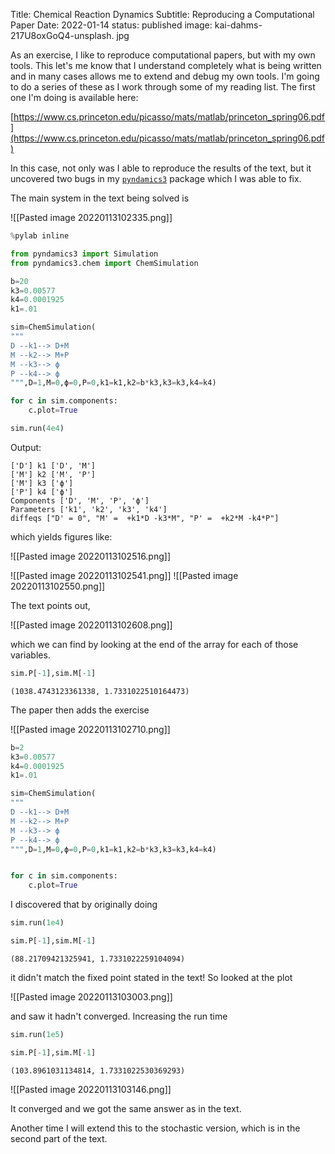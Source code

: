 Title: Chemical Reaction Dynamics 
Subtitle: Reproducing a Computational Paper
Date: 2022-01-14
status: published
image: kai-dahms-217U8oxGoQ4-unsplash. jpg

As an exercise, I like to reproduce computational papers, but with my own tools.  This let's me know that I understand completely what is being  written and in many cases allows me to extend and debug my own tools.  I'm going to do a series of these as I work through some of my reading list.  The first one I'm doing is available here:

 [https://www.cs.princeton.edu/picasso/mats/matlab/princeton_spring06.pdf](https://www.cs.princeton.edu/picasso/mats/matlab/princeton_spring06.pdf)

In this case, not only was I able to reproduce the results of the text, but it uncovered two bugs in my [`pyndamics3`](https://bblais.github.io/pyndamics3/) package which I was able to fix.  

The main system in the text being solved is

![[Pasted image 20220113102335.png]]

```python
%pylab inline

from pyndamics3 import Simulation
from pyndamics3.chem import ChemSimulation

b=20
k3=0.00577
k4=0.0001925
k1=.01

sim=ChemSimulation(
"""
D --k1--> D+M
M --k2--> M+P
M --k3--> ϕ
P --k4--> ϕ
""",D=1,M=0,ϕ=0,P=0,k1=k1,k2=b*k3,k3=k3,k4=k4)

for c in sim.components:
    c.plot=True

sim.run(4e4)

```


Output:

	['D'] k1 ['D', 'M']
	['M'] k2 ['M', 'P']
	['M'] k3 ['ϕ']
	['P'] k4 ['ϕ']
	Components ['D', 'M', 'P', 'ϕ']
	Parameters ['k1', 'k2', 'k3', 'k4']
	diffeqs ["D' = 0", "M' =  +k1*D -k3*M", "P' =  +k2*M -k4*P"]


which yields figures like:

![[Pasted image 20220113102516.png]]

![[Pasted image 20220113102541.png]]
![[Pasted image 20220113102550.png]]

The text points out,

![[Pasted image 20220113102608.png]]

which we can find by looking at the end of the array for each of those variables.

```python
sim.P[-1],sim.M[-1]
```

	(1038.4743123361338, 1.7331022510164473)

The paper then adds the exercise

![[Pasted image 20220113102710.png]]

```python
b=2
k3=0.00577
k4=0.0001925
k1=.01

sim=ChemSimulation(
"""
D --k1--> D+M
M --k2--> M+P
M --k3--> ϕ
P --k4--> ϕ
""",D=1,M=0,ϕ=0,P=0,k1=k1,k2=b*k3,k3=k3,k4=k4)


for c in sim.components:
    c.plot=True
```

I discovered that by originally doing

```python
sim.run(1e4)

sim.P[-1],sim.M[-1]	
```

	(88.21709421325941, 1.7331022259104094)

it didn't match the fixed point stated in the text!  So Iooked at the plot

![[Pasted image 20220113103003.png]]

and saw it hadn't converged.  Increasing the run time

```python
sim.run(1e5)

sim.P[-1],sim.M[-1]
```

	(103.8961031134814, 1.7331022530369293)


![[Pasted image 20220113103146.png]]


It converged and we got the same answer as in the text.

Another time I will extend this to the stochastic version, which is in the second part of the text.
